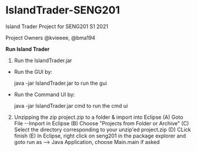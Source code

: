 # IslandTrader-SENG201

Island Trader Project for SENG201 S1 2021

Project Owners @kvieeee, @bma194

**Run Island Trader**

1) Run the IslandTrader.jar

- Run the GUI by:
  
  java -jar IslandTrader.jar to run the gui

- Run the Command UI by:
  
  java -jar IslandTrader.jar cmd to run the cmd ui
  
2) Unzipping the zip project.zip to a folder & import into Eclipse
  (A) Goto File --Import in Eclipse
  (B) Choose "Projects from Folder or Archive"
  (C) Select the directory corresponding to your unzip'ed project.zip
  (D) CLick finish
  (E) In Eclipse, right click on seng201 in the package explorer and goto run as --> Java Application, choose Main.main if asked
